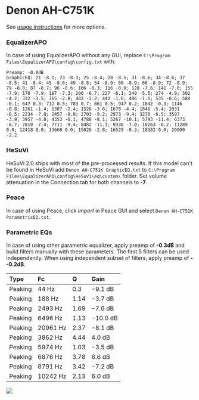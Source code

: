 # Denon AH-C751K
See [usage instructions](https://github.com/jaakkopasanen/AutoEq#usage) for more options.

### EqualizerAPO
In case of using EqualizerAPO without any GUI, replace `C:\Program Files\EqualizerAPO\config\config.txt`
with:
```
Preamp: -0.8dB
GraphicEQ: 21 -8.1; 23 -8.3; 25 -8.4; 28 -8.5; 31 -8.6; 34 -8.6; 37 -8.5; 41 -8.4; 45 -8.6; 49 -8.8; 54 -8.9; 60 -8.9; 66 -8.9; 72 -8.9; 79 -8.8; 87 -8.7; 96 -8.6; 106 -8.3; 116 -8.0; 128 -7.6; 141 -7.0; 155 -7.9; 170 -7.9; 187 -7.3; 206 -6.7; 227 -6.1; 249 -5.5; 274 -4.9; 302 -4.2; 332 -3.5; 365 -2.8; 402 -2.2; 442 -1.6; 486 -1.1; 535 -0.6; 588 -0.1; 647 0.3; 712 0.5; 783 0.7; 861 0.5; 947 0.2; 1042 -0.3; 1146 -0.8; 1261 -1.4; 1387 -2.4; 1526 -3.6; 1678 -4.4; 1846 -5.4; 2031 -6.5; 2234 -7.0; 2457 -8.0; 2703 -9.2; 2973 -9.4; 3270 -6.5; 3597 -3.9; 3957 -4.0; 4353 -6.1; 4788 -8.1; 5267 -10.1; 5793 -11.4; 6373 -8.7; 7010 -7.4; 7711 -9.4; 8482 -11.1; 9330 -7.0; 10263 -0.2; 11289 0.0; 12418 0.0; 13660 0.0; 15026 -2.8; 16529 -0.3; 18182 0.0; 20000 -2.2
```

### HeSuVi
HeSuVi 2.0 ships with most of the pre-processed results. If this model can't be found in HeSuVi add
`Denon AH-C751K GraphicEQ.txt` to `C:\Program Files\EqualizerAPO\config\HeSuVi\eq\custom\` folder.
Set volume attenuation in the Connection tab for both channels to **-7**.

### Peace
In case of using Peace, click *Import* in Peace GUI and select `Denon AH-C751K ParametricEQ.txt`.

### Parametric EQs
In case of using other parametric equalizer, apply preamp of **-0.3dB** and build filters manually
with these parameters. The first 5 filters can be used independently.
When using independent subset of filters, apply preamp of **--0.2dB**.

| Type    | Fc       |    Q | Gain     |
|:--------|:---------|:-----|:---------|
| Peaking | 44 Hz    | 0.3  | -9.1 dB  |
| Peaking | 188 Hz   | 1.14 | -3.7 dB  |
| Peaking | 2493 Hz  | 1.69 | -7.6 dB  |
| Peaking | 6496 Hz  | 1.13 | -10.0 dB |
| Peaking | 20961 Hz | 2.37 | -8.1 dB  |
| Peaking | 3862 Hz  | 4.44 | 4.0 dB   |
| Peaking | 5974 Hz  | 1.03 | -3.5 dB  |
| Peaking | 6876 Hz  | 3.78 | 6.6 dB   |
| Peaking | 8791 Hz  | 3.42 | -7.2 dB  |
| Peaking | 10242 Hz | 2.13 | 6.0 dB   |

![](https://raw.githubusercontent.com/jaakkopasanen/AutoEq/master/results/headphonecom/sbaf-serious/Denon%20AH-C751K/Denon%20AH-C751K.png)
